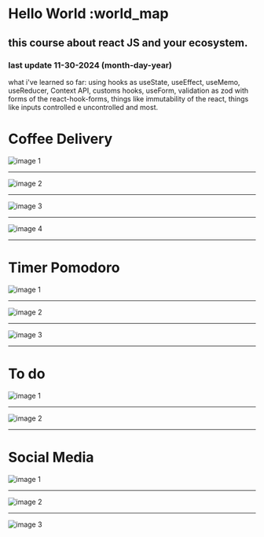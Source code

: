 # Hello World :world_map
## this course about react JS and your ecosystem.

### last update 11-30-2024 (month-day-year)

what i've learned so far: using hooks as useState, useEffect, useMemo, useReducer, Context API, customs hooks, useForm, validation as zod with forms of the react-hook-forms, things like immutability of the react, things like inputs controlled e uncontrolled and most.

# Coffee Delivery
![image 1](./assets/coffee1.png)
<hr>

![image 2](./assets/coffee2.png)
<hr>

![image 3](./assets/coffee3.png)
<hr>

![image 4](./assets/coffee3.png)
<hr>


# Timer Pomodoro
![image 1](./assets/timer1.png)
<hr>

![image 2](./assets/timer2.png)
<hr>

![image 3](./assets/timer3.png)
<hr>

# To do
![image 1](./assets/todo-1.png)
<hr>

![image 2](./assets/todo-2.png)
<hr>

# Social Media

![image 1](./assets/social-media.png)
<hr>

![image 2](./assets/social-media2.png)
<hr>

![image 3](./assets/social-media3.png)

